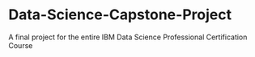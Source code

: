 # Data-Science-Capstone-Project
A final project for the entire IBM Data Science Professional Certification Course 
